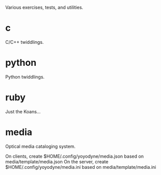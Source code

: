 Various exercises, tests, and utilities.

# c
C/C++ twiddlings.

# python
Python twiddlings.

# ruby
Just the Koans...

# media

Optical media cataloging system.

On clients, create 
    $HOME/.config/yoyodyne/media.json
based on
    media/template/media.json
On the server, create 
    $HOME/.config/yoyodyne/media.ini
based on
    media/template/media.ini

